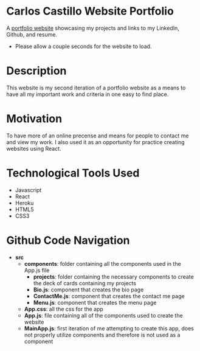 # Carlos Castillo Website Portfolio

A [portfolio website](https://carlos-castillo-portfolio.herokuapp.com/) showcasing my projects and links to my LinkedIn, Github, and resume. 
- Please allow a couple seconds for the website to load.

# Description

This website is my second iteration of a portfolio website as a means to have all my important work and criteria in one easy to find place. 

# Motivation

To have more of an online precense and means for people to contact me and view my work. I also used it as an opportunity for practice creating websites using React.

# Technological Tools Used

- Javascript
- React
- Heroku
- HTML5
- CSS3

# Github Code Navigation

- **src**
    - **components**: folder containing all the components used in the App.js file
        - **projects**: folder containing the necessary components to create the deck of cards containing my projects
        - **Bio.js**: component that creates the bio page
        - **ContactMe.js**: component that creates the contact me page
        - **Menu.js**: component that creates the menu page
    - **App.css**: all the css for the app
    - **App.js**: file containing all of the components used to create the website
    - **MainApp.js**: first iteration of me attempting to create this app, does not properly utilize components and therefore is not used as a component
